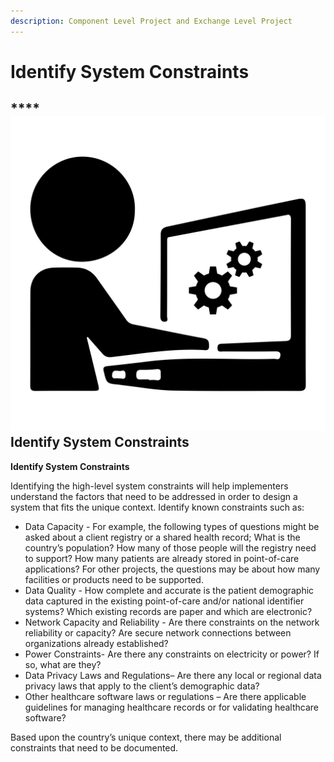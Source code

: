 ```yaml
---
description: Component Level Project and Exchange Level Project
---
```


# Identify System Constraints

## \*\*\*\*![](../../.gitbook/assets/architecture-alt.svg) **Identify System Constraints**                      

**Identify System Constraints**

Identifying the high-level system constraints will help implementers understand the factors that need to be addressed in order to design a system that fits the unique context. Identify known constraints such as:

* Data Capacity - For example, the following types of questions might be asked about a client registry or a shared health record; What is the country’s population?  How many of those people will the registry need to support?  How many patients are already stored in point-of-care applications? For other projects, the questions may be about how many facilities or products need to be supported.   
* Data Quality  - How complete and accurate is the patient demographic data captured in the existing point-of-care and/or national identifier systems?  Which existing records are paper and which are electronic? 
* Network Capacity and Reliability - Are there constraints on the network reliability or capacity?  Are secure network connections between organizations already established?
* Power Constraints- Are there any constraints on electricity or power?  If so, what are they?
* Data Privacy Laws and Regulations– Are there any local or regional data privacy laws that apply to the client’s demographic data?  
* Other healthcare software laws or regulations – Are there applicable guidelines for managing healthcare records or for validating healthcare software?

Based upon the country’s unique context, there may be additional constraints that need to be documented.   
  



